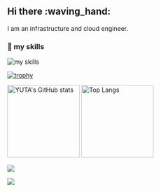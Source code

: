 ## Hi there :waving_hand:

I am an infrastructure and cloud engineer.

### :penguin: my skills
<img alt="my skills" src="https://skillicons.dev/icons?i=aws,bash,docker,github,githubactions,linux,python,vim&theme=dark"/>

[![trophy](https://github-profile-trophy.vercel.app/?username=yuta3003&margin-w=5&theme=nord)](https://github.com/yuta3003/)

<div style="text-align: left;">
  <img alt="YUTA's GitHub stats" src="https://github-readme-stats.vercel.app/api?username=yuta3003&count_private=true&show_icons=true&theme=nord" height="165px">
  <img alt="Top Langs" src="https://github-readme-stats.vercel.app/api/top-langs/?username=yuta3003&layout=compact&theme=nord" height="165px">

</div>

![](http://github-profile-summary-cards.vercel.app/api/cards/profile-details?username=yuta3003&theme=nord_dark)


![](https://komarev.com/ghpvc/?username=yuta3003&color=green)
